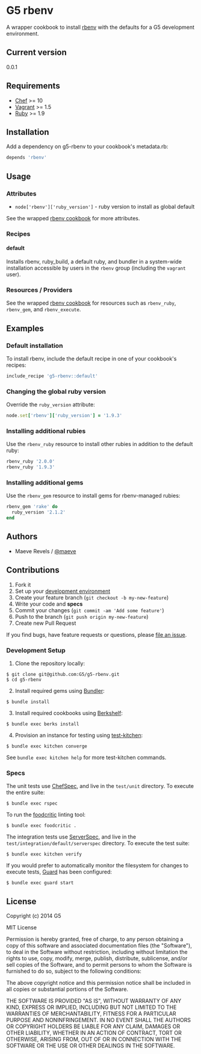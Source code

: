 # G5 rbenv #

A wrapper cookbook to install [rbenv](https://github.com/sstephenson/rbenv)
with the defaults for a G5 development environment.

## Current version ##

0.0.1

## Requirements ##

* [Chef](http://www.getchef.com) >= 10
* [Vagrant](http://www.vagrantup.com) >= 1.5
* [Ruby](http://www.ruby-lang.org) >= 1.9

## Installation ##

Add a dependency on g5-rbenv to your cookbook's metadata.rb:

```ruby
depends 'rbenv'
```

## Usage ##

### Attributes ###

* `node['rbenv']['ruby_version']` - ruby version to install as global default

See the wrapped [rbenv cookbook](https://github.com/RiotGames/rbenv-cookbook#attributes)
for more attributes.

### Recipes ###

#### default ####

Installs rbenv, ruby_build, a default ruby, and bundler in a system-wide installation
accessible by users in the `rbenv` group (including the `vagrant` user).

### Resources / Providers ###

See the wrapped [rbenv cookbook](https://github.com/RiotGames/rbenv-cookbook#resources--providers)
for resources such as `rbenv_ruby`, `rbenv_gem`, and `rbenv_execute`.

## Examples ##

### Default installation ###

To install rbenv, include the default recipe in one of your cookbook's
recipes:

```ruby
include_recipe 'g5-rbenv::default'
```

### Changing the global ruby version ###

Override the `ruby_version` attribute:

```ruby
node.set['rbenv']['ruby_version'] = '1.9.3'
```

### Installing additional rubies ###

Use the `rbenv_ruby` resource to install other rubies in addition
to the default ruby:

```ruby
rbenv_ruby '2.0.0'
rbenv_ruby '1.9.3'
```

### Installing additional gems ###

Use the `rbenv_gem` resource to install gems for rbenv-managed
rubies:

```ruby
rbenv_gem 'rake' do
  ruby_version '2.1.2'
end
```

## Authors ##

* Maeve Revels / [@maeve](https://github/maeve)

## Contributions ##

1. Fork it
2. Set up your [development environment](#development-setup)
3. Create your feature branch (`git checkout -b my-new-feature`)
4. Write your code and **specs**
5. Commit your changes (`git commit -am 'Add some feature'`)
6. Push to the branch (`git push origin my-new-feature`)
7. Create new Pull Request

If you find bugs, have feature requests or questions, please
[file an issue](https://github.com/G5/g5-rbenv/issues).

### Development Setup ###

1. Clone the repository locally:

  ```console
  $ git clone git@github.com:G5/g5-rbenv.git
  $ cd g5-rbenv
  ```

2. Install required gems using [Bundler](http://bundler.io):

  ```console
  $ bundle install
  ```

3. Install required cookbooks using [Berkshelf](http://berkshelf.com/):

  ```console
  $ bundle exec berks install
  ```

4. Provision an instance for testing using [test-kitchen](http://kitchen.ci):

  ```console
  $ bundle exec kitchen converge
  ```

  See `bundle exec kitchen help` for more test-kitchen commands.

### Specs ###

The unit tests use [ChefSpec](http://sethvargo.github.io/chefspec/),
and live in the `test/unit` directory. To execute the entire
suite:

```console
$ bundle exec rspec
```

To run the [foodcritic](http://acrmp.github.io/foodcritic) linting tool:

```console
$ bundle exec foodcritic .
```

The integration tests use [ServerSpec](http://serverspec.org), and live
in the `test/integration/default/serverspec` directory. To execute
the test suite:

```console
$ bundle exec kitchen verify
```

If you would prefer to automatically monitor the filesystem for changes
to execute tests, [Guard](https://github.com/guard/guard) has been
configured:

```console
$ bundle exec guard start
```

## License ##

Copyright (c) 2014 G5

MIT License

Permission is hereby granted, free of charge, to any person obtaining
a copy of this software and associated documentation files (the
"Software"), to deal in the Software without restriction, including
without limitation the rights to use, copy, modify, merge, publish,
distribute, sublicense, and/or sell copies of the Software, and to
permit persons to whom the Software is furnished to do so, subject to
the following conditions:

The above copyright notice and this permission notice shall be
included in all copies or substantial portions of the Software.

THE SOFTWARE IS PROVIDED "AS IS", WITHOUT WARRANTY OF ANY KIND,
EXPRESS OR IMPLIED, INCLUDING BUT NOT LIMITED TO THE WARRANTIES OF
MERCHANTABILITY, FITNESS FOR A PARTICULAR PURPOSE AND
NONINFRINGEMENT. IN NO EVENT SHALL THE AUTHORS OR COPYRIGHT HOLDERS BE
LIABLE FOR ANY CLAIM, DAMAGES OR OTHER LIABILITY, WHETHER IN AN ACTION
OF CONTRACT, TORT OR OTHERWISE, ARISING FROM, OUT OF OR IN CONNECTION
WITH THE SOFTWARE OR THE USE OR OTHER DEALINGS IN THE SOFTWARE.
